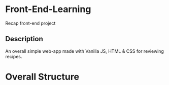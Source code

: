 # Front-End-Learning
Recap front-end project

## Description
An overall simple web-app made with Vanilla JS, HTML & CSS for reviewing recipes.

# Overall Structure
